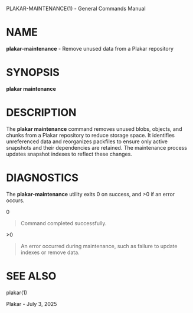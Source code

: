 PLAKAR-MAINTENANCE(1) - General Commands Manual

# NAME

**plakar-maintenance** - Remove unused data from a Plakar repository

# SYNOPSIS

**plakar&nbsp;maintenance**

# DESCRIPTION

The
**plakar maintenance**
command removes unused blobs, objects, and chunks from a Plakar
repository to reduce storage space.
It identifies unreferenced data and reorganizes packfiles to ensure
only active snapshots and their dependencies are retained.
The maintenance process updates snapshot indexes to reflect these
changes.

# DIAGNOSTICS

The **plakar-maintenance** utility exits&#160;0 on success, and&#160;&gt;0 if an error occurs.

0

> Command completed successfully.

&gt;0

> An error occurred during maintenance, such as failure to update indexes
> or remove data.

# SEE ALSO

plakar(1)

Plakar - July 3, 2025
